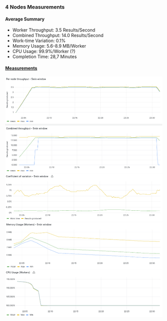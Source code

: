 ### 4 Nodes Measurements

#### Average Summary

- Worker Throughput: 3.5 Results/Second
- Combined Throughput: 14.0 Results/Second
- Work-time Variation: 0.1%
- Memory Usage: 5.6-8.9 MB/Worker
- CPU Usage: 99.9%/Worker (?)
- Completion Time: 28,7 Minutes

#### [Measurements](https://snapshots.raintank.io/dashboard/snapshot/lZQ2PJ5hQ4Ld844b9ZL07KHByuaZqBKT?orgId=2)



![throughput](throughput.png)
![variation](variation.png)
![memory](memory.png)
![cpu](cpu.png)
